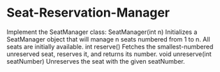 # Seat-Reservation-Manager
 Implement the SeatManager class:  SeatManager(int n) Initializes a SeatManager object that will manage n seats numbered from 1 to n. All seats are initially available. int reserve() Fetches the smallest-numbered unreserved seat, reserves it, and returns its number. void unreserve(int seatNumber) Unreserves the seat with the given seatNumber.
